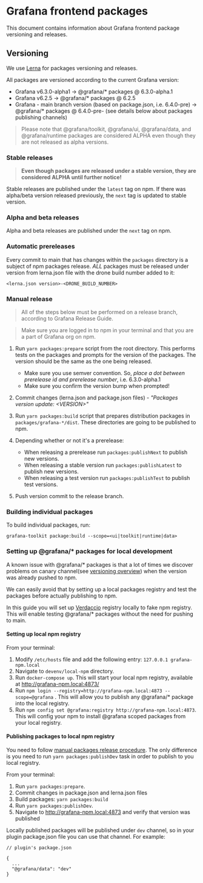 # Grafana frontend packages

This document contains information about Grafana frontend package versioning and releases.

## Versioning

We use [Lerna](https://github.com/lerna/lerna) for packages versioning and releases.

All packages are versioned according to the current Grafana version:

- Grafana v6.3.0-alpha1 -> @grafana/\* packages @ 6.3.0-alpha.1
- Grafana v6.2.5 -> @grafana/\* packages @ 6.2.5
- Grafana - main branch version (based on package.json, i.e. 6.4.0-pre) -> @grafana/\* packages @ 6.4.0-pre-<COMMIT-SHA> (see details below about packages publishing channels)

> Please note that @grafana/toolkit, @grafana/ui, @grafana/data, and @grafana/runtime packages are considered ALPHA even though they are not released as alpha versions.

### Stable releases

> **Even though packages are released under a stable version, they are considered ALPHA until further notice!**

Stable releases are published under the `latest` tag on npm. If there was alpha/beta version released previously, the `next` tag is updated to stable version.

### Alpha and beta releases

Alpha and beta releases are published under the `next` tag on npm.

### Automatic prereleases

Every commit to main that has changes within the `packages` directory is a subject of npm packages release. _ALL_ packages must be released under version from lerna.json file with the drone build number added to it:

```
<lerna.json version>-<DRONE_BUILD_NUMBER>
```

### Manual release

> All of the steps below must be performed on a release branch, according to Grafana Release Guide.

> Make sure you are logged in to npm in your terminal and that you are a part of Grafana org on npm.

1. Run `yarn packages:prepare` script from the root directory. This performs tests on the packages and prompts for the version of the packages. The version should be the same as the one being released.
   - Make sure you use semver convention. So, _place a dot between prerelease id and prerelease number_, i.e. 6.3.0-alpha.1
   - Make sure you confirm the version bump when prompted!
2. Commit changes (lerna.json and package.json files) - _"Packages version update: \<VERSION\>"_
3. Run `yarn packages:build` script that prepares distribution packages in `packages/grafana-*/dist`. These directories are going to be published to npm.
4. Depending whether or not it's a prerelease:

   - When releasing a prerelease run `packages:publishNext` to publish new versions.
   - When releasing a stable version run `packages:publishLatest` to publish new versions.
   - When releasing a test version run `packages:publishTest` to publish test versions.

5. Push version commit to the release branch.

### Building individual packages

To build individual packages, run:

```
grafana-toolkit package:build --scope=<ui|toolkit|runtime|data>
```

### Setting up @grafana/\* packages for local development

A known issue with @grafana/\* packages is that a lot of times we discover problems on canary channel(see [versioning overview](#Versioning)) when the version was already pushed to npm.

We can easily avoid that by setting up a local packages registry and test the packages before actually publishing to npm.

In this guide you will set up [Verdaccio](https://verdaccio.org/) registry locally to fake npm registry. This will enable testing @grafana/\* packages without the need for pushing to main.

#### Setting up local npm registry

From your terminal:

1. Modify `/etc/hosts` file and add the following entry: `127.0.0.1 grafana-npm.local`
2. Navigate to `devenv/local-npm` directory.
3. Run `docker-compose up`. This will start your local npm registry, available at http://grafana-npm.local:4873/
4. Run `npm login --registry=http://grafana-npm.local:4873 --scope=@grafana` . This will allow you to publish any @grafana/\* package into the local registry.
5. Run `npm config set @grafana:registry http://grafana-npm.local:4873`. This will config your npm to install @grafana scoped packages from your local registry.

#### Publishing packages to local npm registry

You need to follow [manual packages release procedure](#manual-release). The only difference is you need to run `yarn packages:publishDev` task in order to publish to you local registry.

From your terminal:

1. Run `yarn packages:prepare`.
2. Commit changes in package.json and lerna.json files
3. Build packages: `yarn packages:build`
4. Run `yarn packages:publishDev`.
5. Navigate to http://grafana-npm.local:4873 and verify that version was published

Locally published packages will be published under `dev` channel, so in your plugin package.json file you can use that channel. For example:

```
// plugin's package.json

{
  ...
  "@grafana/data": "dev"
}
```
